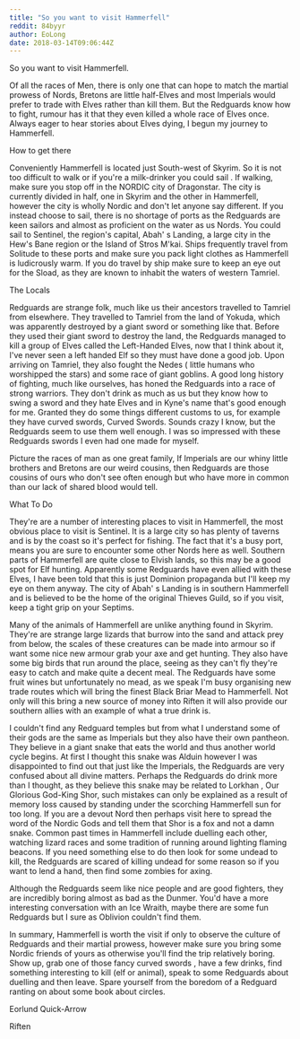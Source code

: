 ```yaml
---
title: "So you want to visit Hammerfell"
reddit: 84byyr
author: EoLong
date: 2018-03-14T09:06:44Z
---
```


So you want to visit Hammerfell.


Of all the races of Men, there is only one that can hope to match the martial prowess of Nords, Bretons are little half-Elves and most Imperials would prefer to trade with Elves rather than kill them. But the Redguards know how to fight, rumour has it that they even killed a whole race of Elves once. Always eager to hear stories about Elves dying, I begun my journey to Hammerfell.


How to get there 


Conveniently Hammerfell is located just South-west of Skyrim. So it is not too difficult to walk or if you're a milk-drinker you could sail . If walking, make sure you stop off in the NORDIC city of Dragonstar. The city is currently divided in half, one in Skyrim and the other in Hammerfell, however the city is wholly Nordic and don't let anyone say different.
If you instead choose to sail, there is no shortage of ports as the Redguards are keen sailors and almost as proficient on the water as us Nords. You could sail to Sentinel, the region's capital, Abah' s Landing, a large city in the Hew's Bane region or the Island of Stros M'kai. Ships frequently travel from Solitude to these ports and make sure you pack light clothes as Hammerfell is ludicrously warm. If you do travel by ship make sure to keep an eye out for the Sload, as they are known to inhabit the waters of western Tamriel.


The Locals 


Redguards are strange folk, much like us their ancestors travelled to Tamriel from elsewhere. They travelled to Tamriel from the land of Yokuda, which was apparently destroyed by a giant sword or something like that. Before they used their giant sword to destroy the land, the Redguards managed to kill a group of Elves called the Left-Handed Elves, now that I think about it, I've never seen a left handed Elf so they must have done a good job. Upon arriving on Tamriel, they also fought the Nedes ( little humans who worshipped the stars) and some race of giant goblins. A good long history of fighting, much like ourselves, has honed the Redguards into a race of strong warriors. They don't drink as much as us but they know how to swing a sword and they hate Elves and in Kyne's name that's good enough for me. 
Granted they do some things different customs to us, for example they have curved swords, Curved Swords. Sounds crazy I know, but the Redguards seem to use them well enough. I was so impressed with these Redguards swords I even had one made for myself. 

Picture the races of man as one great family, If Imperials are our whiny little brothers and Bretons are our weird cousins, then Redguards are those cousins of ours who don't see often enough but who have more in common than our lack of shared blood would tell.


What To Do 


They're are a number of interesting places to visit in Hammerfell, the most obvious place to visit is Sentinel. It is a large city so has plenty of taverns and is by the coast so it's perfect for fishing. The fact that it's a busy port, means you are sure to encounter some other Nords here as well. Southern parts of Hammerfell are quite close to Elvish lands, so this may be a good spot for Elf hunting. Apparently some Redguards have even allied with these Elves, I have been told that this is just Dominion propaganda but I'll keep my eye on them anyway. The city of Abah' s Landing is in southern Hammerfell and is believed to be the home of the original Thieves Guild, so if you visit, keep a tight grip on your Septims.

Many of the animals of Hammerfell are unlike anything found in Skyrim. They're are strange large lizards that burrow into the sand and attack prey from below, the scales of these creatures can be made into armour so if want some nice new armour grab your axe and get hunting.
They also have some big birds that run around the place, seeing as they can't fly they're easy to catch and make quite a decent meal. The Redguards have some fruit wines but unfortunately no mead, as we speak I'm busy organising new trade routes which will bring the finest Black Briar Mead to Hammerfell. Not only will this bring a new source of money into Riften it will also provide our southern allies with an example of what a true drink is. 

I couldn't find any Redguard temples but from what I understand some of their gods are the same as Imperials but they also have their own pantheon. They believe in a giant snake that eats the world and thus another world cycle begins. At first I thought this snake was Alduin however I was disappointed to find out that just like the Imperials, the Redguards are very confused about all divine matters. Perhaps the Redguards do drink more than I thought, as they believe this snake may be related to Lorkhan , Our Glorious God-King Shor, such mistakes can only be explained as a result of memory loss caused by standing under the scorching Hammerfell sun for too long. If you are a devout Nord then perhaps visit here to spread the word of the Nordic Gods and tell them that Shor is a fox and not a damn snake. Common past times in Hammerfell include duelling each other, watching lizard races and some tradition of running around lighting flaming beacons. If you need something else to do then look for some undead to kill, the Redguards are scared of killing undead for some reason so if you want to lend a hand, then find some zombies for axing.

Although the Redguards seem like nice people and are good fighters, they are incredibly boring almost as bad as the Dunmer. You'd have a more interesting conversation with an Ice Wraith, maybe there are some fun Redguards but I sure as Oblivion couldn't find them. 


In summary, Hammerfell is worth the visit if only to observe the culture of Redguards and their martial prowess, however make sure you bring some Nordic friends of yours as otherwise you'll find the trip relatively boring. Show up, grab one of those fancy curved swords , have a few drinks, find something interesting to kill (elf or animal), speak to some Redguards about duelling and then leave. Spare yourself from the boredom of a Redguard ranting on about some book about circles. 


Eorlund Quick-Arrow 

Riften

